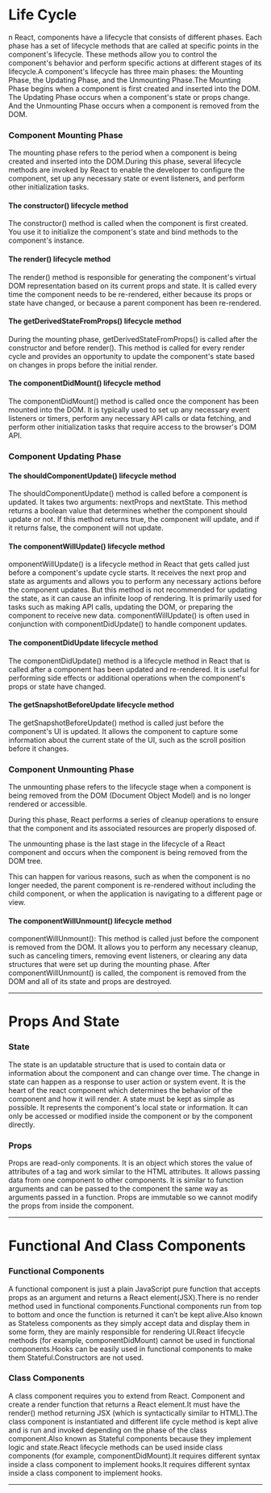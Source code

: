 <h1>Life Cycle</h1>
<p>n React, components have a lifecycle that consists of different phases. Each phase has a set of lifecycle methods that are called at specific points in the component's lifecycle. These methods allow you to control the component's behavior and perform specific actions at different stages of its lifecycle.A component's lifecycle has three main phases: the Mounting Phase, the Updating Phase, and the Unmounting Phase.The Mounting Phase begins when a component is first created and inserted into the DOM. The Updating Phase occurs when a component's state or props change. And the Unmounting Phase occurs when a component is removed from the DOM.</p>
<h3>Component Mounting Phase</h3>
<p>The mounting phase refers to the period when a component is being created and inserted into the DOM.During this phase, several lifecycle methods are invoked by React to enable the developer to configure the component, set up any necessary state or event listeners, and perform other initialization tasks.</p>
<h4>The constructor() lifecycle method</h4>
<p>The constructor() method is called when the component is first created. You use it to initialize the component's state and bind methods to the component's instance.</p>

<h4>The render() lifecycle method</h4>
<p>The render() method is responsible for generating the component's virtual DOM representation based on its current props and state. It is called every time the component needs to be re-rendered, either because its props or state have changed, or because a parent component has been re-rendered.</p>

<h4>The getDerivedStateFromProps() lifecycle method</h4>
<p>During the mounting phase, getDerivedStateFromProps() is called after the constructor and before render(). This method is called for every render cycle and provides an opportunity to update the component's state based on changes in props before the initial render.</p>

<h4>The componentDidMount() lifecycle method</h4>
<p>The componentDidMount() method is called once the component has been mounted into the DOM. It is typically used to set up any necessary event listeners or timers, perform any necessary API calls or data fetching, and perform other initialization tasks that require access to the browser's DOM API.</p>

<h3>Component Updating Phase</h3>
<h4>The shouldComponentUpdate() lifecycle method</h4>
<p>The shouldComponentUpdate()  method is called before a component is updated. It takes two arguments: nextProps and nextState. This method returns a boolean value that determines whether the component should update or not. If this method returns true, the component will update, and if it returns false, the component will not update.</p>

<h4>The componentWillUpdate() lifecycle method</h4>
<p>omponentWillUpdate() is a lifecycle method in React that gets called just before a component's update cycle starts. It receives the next prop and state as arguments and allows you to perform any necessary actions before the component updates. But this method is not recommended for updating the state, as it can cause an infinite loop of rendering. It is primarily used for tasks such as making API calls, updating the DOM, or preparing the component to receive new data. componentWillUpdate() is often used in conjunction with componentDidUpdate() to handle component updates.</p>

<h4>The componentDidUpdate lifecycle method</h4>
<p>The componentDidUpdate() method is a lifecycle method in React that is called after a component has been updated and re-rendered. It is useful for performing side effects or additional operations when the component's props or state have changed.</p>

<h4>The getSnapshotBeforeUpdate lifecycle method</h4>
<p>The getSnapshotBeforeUpdate() method is called just before the component's UI is updated. It allows the component to capture some information about the current state of the UI, such as the scroll position before it changes.</p>

<h3>Component Unmounting Phase</h3>
<p>The unmounting phase refers to the lifecycle stage when a component is being removed from the DOM (Document Object Model) and is no longer rendered or accessible.

During this phase, React performs a series of cleanup operations to ensure that the component and its associated resources are properly disposed of.

The unmounting phase is the last stage in the lifecycle of a React component and occurs when the component is being removed from the DOM tree.

This can happen for various reasons, such as when the component is no longer needed, the parent component is re-rendered without including the child component, or when the application is navigating to a different page or view.</p>

<h4>The componentWillUnmount() lifecycle method</h4>
<p>componentWillUnmount(): This method is called just before the component is removed from the DOM. It allows you to perform any necessary cleanup, such as canceling timers, removing event listeners, or clearing any data structures that were set up during the mounting phase.
After componentWillUnmount() is called, the component is removed from the DOM and all of its state and props are destroyed.</p>

<hr/>

<h1> Props And State</h1>
<h3>State</h3>
<p>The state is an updatable structure that is used to contain data or information about the component and can change over time. The change in state can happen as a response to user action or system event. It is the heart of the react component which determines the behavior of the component and how it will render. A state must be kept as simple as possible. It represents the component's local state or information. It can only be accessed or modified inside the component or by the component directly.</p>

<h3>Props</h3>
<p>Props are read-only components. It is an object which stores the value of attributes of a tag and work similar to the HTML attributes. It allows passing data from one component to other components. It is similar to function arguments and can be passed to the component the same way as arguments passed in a function. Props are immutable so we cannot modify the props from inside the component.</p>

<hr/>

<h1>Functional And Class Components</h1>
<h3>Functional Components</h3>
<p>A functional component is just a plain JavaScript pure function that accepts props as an argument and returns a React element(JSX).There is no render method used in functional components.Functional components run from top to bottom and once the function is returned it can’t be kept alive.Also known as Stateless components as they simply accept data and display them in some form, they are mainly responsible for rendering UI.React lifecycle methods (for example, componentDidMount) cannot be used in functional components.Hooks can be easily used in functional components to make them Stateful.Constructors are not used.</p>

<h3>Class Components</h3>
<p>A class component requires you to extend from React. Component and create a render function that returns a React element.It must have the render() method returning JSX (which is syntactically similar to HTML).The class component is instantiated and different life cycle method is kept alive and is run and invoked depending on the phase of the class component.Also known as Stateful components because they implement logic and state.React lifecycle methods can be used inside class components (for example, componentDidMount).It requires different syntax inside a class component to implement hooks.It requires different syntax inside a class component to implement hooks.</p>

<hr/>













